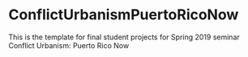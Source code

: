 # ConflictUrbanismPuertoRicoNow

This is the template for final student projects for Spring 2019 seminar Conflict Urbanism: Puerto Rico Now
